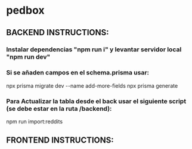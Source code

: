 # pedbox


## BACKEND INSTRUCTIONS:

### Instalar dependencias "npm run i" y levantar servidor local "npm run dev"

### Si se añaden campos en el schema.prisma usar:
npx prisma migrate dev --name add-more-fields
npx prisma generate

### Para Actualizar la tabla desde el back usar el siguiente script (se debe estar en la ruta /backend):
npm run import:reddits


## FRONTEND INSTRUCTIONS: